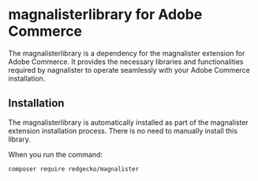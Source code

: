 # magnalisterlibrary for Adobe Commerce

The magnalisterlibrary is a dependency for the magnalister extension for Adobe Commerce. It provides the necessary libraries and functionalities required by nagnalister to operate seamlessly with your Adobe Commerce installation.

## Installation 

The magnalisterlibrary is automatically installed as part of the magnalister extension installation process. There is no need to manually install this library.

When you run the command:

```shell
composer require redgecko/magnalister
